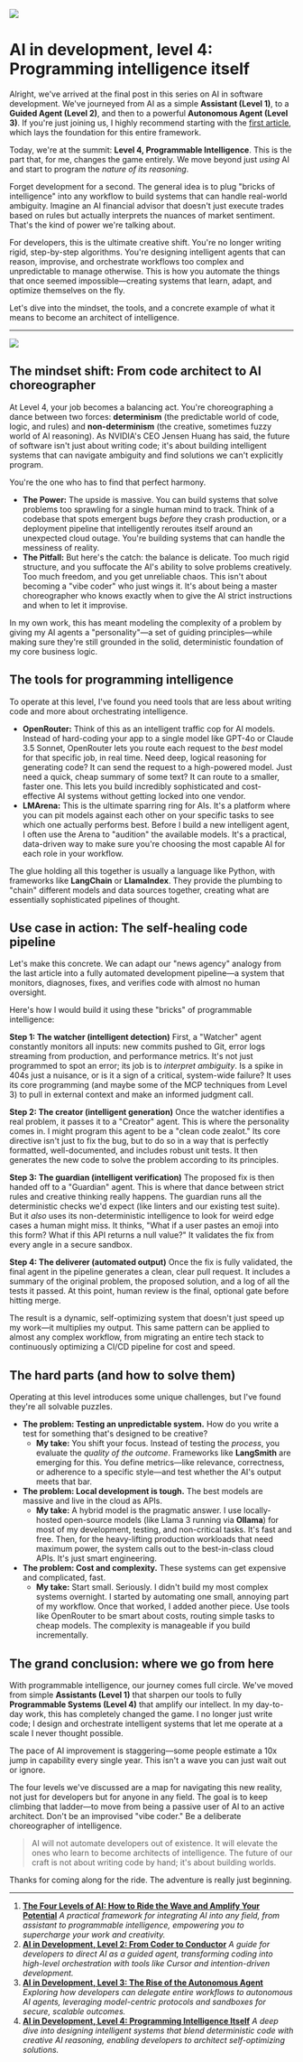 ![](assets/thumbnail.jpg)

# AI in development, level 4: Programming intelligence itself

Alright, we've arrived at the final post in this series on AI in software development. We've journeyed from AI as a simple **Assistant (Level 1)**, to a **Guided Agent (Level 2)**, and then to a powerful **Autonomous Agent (Level 3)**. If you're just joining us, I highly recommend starting with the [first article](link-to-article-1), which lays the foundation for this entire framework.

Today, we're at the summit: **Level 4, Programmable Intelligence**. This is the part that, for me, changes the game entirely. We move beyond just *using* AI and start to program the *nature of its reasoning*.

Forget development for a second. The general idea is to plug "bricks of intelligence" into any workflow to build systems that can handle real-world ambiguity. Imagine an AI financial advisor that doesn't just execute trades based on rules but actually interprets the nuances of market sentiment. That's the kind of power we're talking about.

For developers, this is the ultimate creative shift. You're no longer writing rigid, step-by-step algorithms. You're designing intelligent agents that can reason, improvise, and orchestrate workflows too complex and unpredictable to manage otherwise. This is how you automate the things that once seemed impossible—creating systems that learn, adapt, and optimize themselves on the fly.

Let's dive into the mindset, the tools, and a concrete example of what it means to become an architect of intelligence.

***

![](assets/bricks.jpg)

## **The mindset shift: From code architect to AI choreographer**

At Level 4, your job becomes a balancing act. You're choreographing a dance between two forces: **determinism** (the predictable world of code, logic, and rules) and **non-determinism** (the creative, sometimes fuzzy world of AI reasoning). As NVIDIA's CEO Jensen Huang has said, the future of software isn't just about writing code; it's about building intelligent systems that can navigate ambiguity and find solutions we can't explicitly program.

You're the one who has to find that perfect harmony.

- **The Power:** The upside is massive. You can build systems that solve problems too sprawling for a single human mind to track. Think of a codebase that spots emergent bugs *before* they crash production, or a deployment pipeline that intelligently reroutes itself around an unexpected cloud outage. You're building systems that can handle the messiness of reality.
- **The Pitfall:** But here's the catch: the balance is delicate. Too much rigid structure, and you suffocate the AI's ability to solve problems creatively. Too much freedom, and you get unreliable chaos. This isn't about becoming a "vibe coder" who just wings it. It's about being a master choreographer who knows exactly when to give the AI strict instructions and when to let it improvise.

In my own work, this has meant modeling the complexity of a problem by giving my AI agents a "personality"—a set of guiding principles—while making sure they're still grounded in the solid, deterministic foundation of my core business logic.

## **The tools for programming intelligence**

To operate at this level, I've found you need tools that are less about writing code and more about orchestrating intelligence.

- **OpenRouter:** Think of this as an intelligent traffic cop for AI models. Instead of hard-coding your app to a single model like GPT-4o or Claude 3.5 Sonnet, OpenRouter lets you route each request to the *best* model for that specific job, in real time. Need deep, logical reasoning for generating code? It can send the request to a high-powered model. Just need a quick, cheap summary of some text? It can route to a smaller, faster one. This lets you build incredibly sophisticated and cost-effective AI systems without getting locked into one vendor.
- **LMArena:** This is the ultimate sparring ring for AIs. It's a platform where you can pit models against each other on your specific tasks to see which one actually performs best. Before I build a new intelligent agent, I often use the Arena to "audition" the available models. It's a practical, data-driven way to make sure you're choosing the most capable AI for each role in your workflow.

The glue holding all this together is usually a language like Python, with frameworks like **LangChain** or **LlamaIndex**. They provide the plumbing to "chain" different models and data sources together, creating what are essentially sophisticated pipelines of thought.

## **Use case in action: The self-healing code pipeline**

Let's make this concrete. We can adapt our "news agency" analogy from the last article into a fully automated development pipeline—a system that monitors, diagnoses, fixes, and verifies code with almost no human oversight.

Here's how I would build it using these "bricks" of programmable intelligence:

**Step 1: The watcher (intelligent detection)**
First, a "Watcher" agent constantly monitors all inputs: new commits pushed to Git, error logs streaming from production, and performance metrics. It's not just programmed to spot an error; its job is to *interpret ambiguity*. Is a spike in 404s just a nuisance, or is it a sign of a critical, system-wide failure? It uses its core programming (and maybe some of the MCP techniques from Level 3) to pull in external context and make an informed judgment call.

**Step 2: The creator (intelligent generation)**
Once the watcher identifies a real problem, it passes it to a "Creator" agent. This is where the personality comes in. I might program this agent to be a "clean code zealot." Its core directive isn't just to fix the bug, but to do so in a way that is perfectly formatted, well-documented, and includes robust unit tests. It then generates the new code to solve the problem according to its principles.

**Step 3: The guardian (intelligent verification)**
The proposed fix is then handed off to a "Guardian" agent. This is where that dance between strict rules and creative thinking really happens. The guardian runs all the deterministic checks we'd expect (like linters and our existing test suite). But it *also* uses its non-deterministic intelligence to look for weird edge cases a human might miss. It thinks, "What if a user pastes an emoji into this form? What if this API returns a null value?" It validates the fix from every angle in a secure sandbox.

**Step 4: The deliverer (automated output)**
Once the fix is fully validated, the final agent in the pipeline generates a clean, clear pull request. It includes a summary of the original problem, the proposed solution, and a log of all the tests it passed. At this point, human review is the final, optional gate before hitting merge.

The result is a dynamic, self-optimizing system that doesn't just speed up my work—it multiplies my output. This same pattern can be applied to almost any complex workflow, from migrating an entire tech stack to continuously optimizing a CI/CD pipeline for cost and speed.

## **The hard parts (and how to solve them)**

Operating at this level introduces some unique challenges, but I've found they're all solvable puzzles.

- **The problem: Testing an unpredictable system.** How do you write a test for something that's designed to be creative?
    - **My take:** You shift your focus. Instead of testing the *process*, you evaluate the *quality of the outcome*. Frameworks like **LangSmith** are emerging for this. You define metrics—like relevance, correctness, or adherence to a specific style—and test whether the AI's output meets that bar.
- **The problem: Local development is tough.** The best models are massive and live in the cloud as APIs.
    - **My take:** A hybrid model is the pragmatic answer. I use locally-hosted open-source models (like Llama 3 running via **Ollama**) for most of my development, testing, and non-critical tasks. It's fast and free. Then, for the heavy-lifting production workloads that need maximum power, the system calls out to the best-in-class cloud APIs. It's just smart engineering.
- **The problem: Cost and complexity.** These systems can get expensive and complicated, fast.
    - **My take:** Start small. Seriously. I didn't build my most complex systems overnight. I started by automating one small, annoying part of my workflow. Once that worked, I added another piece. Use tools like OpenRouter to be smart about costs, routing simple tasks to cheap models. The complexity is manageable if you build incrementally.

## **The grand conclusion: where we go from here**

With programmable intelligence, our journey comes full circle. We've moved from simple **Assistants (Level 1)** that sharpen our tools to fully **Programmable Systems (Level 4)** that amplify our intellect. In my day-to-day work, this has completely changed the game. I no longer just write code; I design and orchestrate intelligent systems that let me operate at a scale I never thought possible.

The pace of AI improvement is staggering—some people estimate a 10x jump in capability every single year. This isn't a wave you can just wait out or ignore.

The four levels we've discussed are a map for navigating this new reality, not just for developers but for anyone in any field. The goal is to keep climbing that ladder—to move from being a passive user of AI to an active architect. Don't be an improvised "vibe coder." Be a deliberate choreographer of intelligence.

> AI will not automate developers out of existence. It will elevate the ones who learn to become architects of intelligence. The future of our craft is not about writing code by hand; it's about building worlds.

Thanks for coming along for the ride. The adventure is really just beginning.

---

1. [**The Four Levels of AI: How to Ride the Wave and Amplify Your Potential**](http://localhost:3000/articles/20-the-four-levels-of-ai) *A practical framework for integrating AI into any field, from assistant to programmable intelligence, empowering you to supercharge your work and creativity.*
2. [**AI in Development, Level 2: From Coder to Conductor**](http://localhost:3000/articles/21-guided-ai-for-developers) *A guide for developers to direct AI as a guided agent, transforming coding into high-level orchestration with tools like Cursor and intention-driven development.*
3. [**AI in Development, Level 3: The Rise of the Autonomous Agent**](http://localhost:3000/articles/22-autonomous-ai-agents) *Exploring how developers can delegate entire workflows to autonomous AI agents, leveraging model-centric protocols and sandboxes for secure, scalable outcomes.*
4. [**AI in Development, Level 4: Programming Intelligence Itself**](http://localhost:3000/articles/23-programming-intelligence) *A deep dive into designing intelligent systems that blend deterministic code with creative AI reasoning, enabling developers to architect self-optimizing solutions.*
